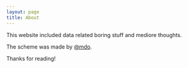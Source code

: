 ```yaml
---
layout: page
title: About
---
```


<p class="message">
  This website included data related boring stuff and mediore thoughts.<br/>
</p>

The scheme was made by [@mdo](https://twitter.com/mdo).

Thanks for reading!
